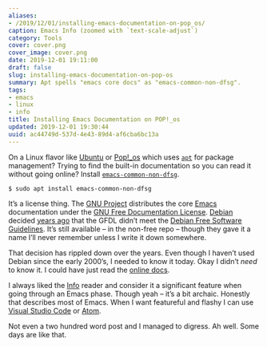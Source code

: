 ```yaml
---
aliases:
- /2019/12/01/installing-emacs-documentation-on-pop_os/
caption: Emacs Info (zoomed with `text-scale-adjust`)
category: Tools
cover: cover.png
cover_image: cover.png
date: 2019-12-01 19:11:00
draft: false
slug: installing-emacs-documentation-on-pop-os
summary: Apt spells "emacs core docs" as "emacs-common-non-dfsg".
tags:
- emacs
- linux
- info
title: Installing Emacs Documentation on POP!_os
updated: 2019-12-01 19:30:44
uuid: ac44749d-537d-4e43-89d4-af6cba6bc13a
---
```


On a Linux flavor like [Ubuntu](https://ubuntu.com/) or
[Pop\!\_os](https://system76.com/pop) which uses
[`apt`](https://en.wikipedia.org/wiki/APT%5F\(software\)) for package
management? Trying to find the built-in documentation so you can read it
without going online? Install
[`emacs-common-non-dfsg`](https://packages.debian.org/jessie/emacs24-common-non-dfsg).

    $ sudo apt install emacs-common-non-dfsg

It’s a license thing. The [GNU Project](https://www.gnu.org/)
distributes the core
[Emacs](https://www.gnu.org/software/emacs/#Manuals) documentation under
the [GNU Free Documentation
License](https://www.gnu.org/licenses/fdl-1.3.html).
[Debian](https://www.debian.org/) decided [years
ago](https://www.debian.org/vote/2006/vote%5F001) that the GFDL didn’t
meet the [Debian Free Software
Guidelines](https://www.debian.org/social%5Fcontract#guidelines). It’s
still available – in the non-free repo – though they gave it a name I’ll
never remember unless I write it down somewhere.

That decision has rippled down over the years. Even though I haven’t
used Debian since the early 2000’s, I needed to know it today. Okay I
didn’t *need* to know it. I could have just read the [online
docs](https://www.gnu.org/manual/manual.html).

I always liked the [Info](https://www.gnu.org/software/texinfo/) reader
and consider it a significant feature when going through an Emacs phase.
Though yeah – it’s a bit archaic. Honestly that describes most of Emacs.
When I want featureful and flashy I can use [Visual Studio
Code](https://code.visualstudio.com/) or [Atom](https://atom.io/).

Not even a two hundred word post and I managed to digress. Ah well. Some
days are like that.